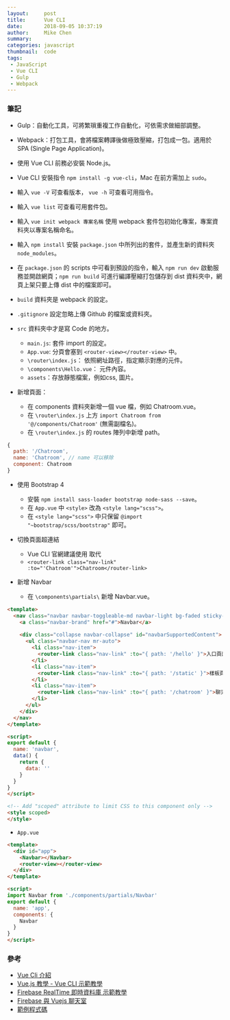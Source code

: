 ```yaml
---
layout:     post
title:      Vue CLI
date:       2018-09-05 10:37:19
author:     Mike Chen
summary:    
categories: javascript
thumbnail:  code
tags:
 - JavaScript
 - Vue CLI
 - Gulp
 - Webpack
---
```



### 筆記

* Gulp：自動化工具，可將繁瑣重複工作自動化，可依需求做細部調整。

* Webpack：打包工具，會將檔案轉譯後做極致壓縮，打包成一包。適用於 SPA (Single Page Application)。

* 使用 Vue CLI 前務必安裝 Node.js。

* Vue CLI 安裝指令 `npm install -g vue-cli`，Mac 在前方需加上 `sudo`。

* 輸入 `vue -V` 可查看版本， `vue -h` 可查看可用指令。

* 輸入 `vue list` 可查看可用套件包。

* 輸入 `vue init webpack 專案名稱` 使用 webpack 套件包初始化專案，專案資料夾以專案名稱命名。

* 輸入 `npm install` 安裝 `package.json` 中所列出的套件，並產生新的資料夾 `node_modules`。

* 在 `package.json` 的 scripts 中可看到預設的指令，輸入 `npm run dev` 啟動服務並開啟網頁；`npm run build` 可進行編譯壓縮打包儲存到 dist 資料夾中，網頁上架只要上傳 dist 中的檔案即可。

* `build` 資料夾是 webpack 的設定。

* `.gitignore` 設定忽略上傳 Github 的檔案或資料夾。

* `src` 資料夾中才是寫 Code 的地方。
  * `main.js`: 套件 import 的設定。
  * `App.vue`: 分頁會塞到 `<router-view></router-view>` 中。
  * `\router\index.js`： 依照網址路徑，指定顯示對應的元件。
  * `\components\Hello.vue`： 元件內容。
  * `assets`：存放靜態檔案，例如css, 圖片。

* 新增頁面：
  * 在 components 資料夾新增一個 vue 檔，例如 Chatroom.vue。
  * 在 `\router\index.js` 上方 `import Chatroom from '@/components/Chatroom'` (無需副檔名)。
  * 在 `\router\index.js` 的 routes 陣列中新增 path。

```js
{
  path: '/Chatroom',
  name: 'Chatroom', // name 可以移除
  component: Chatroom
}
```

* 使用 Bootstrap 4
  * 安裝 `npm install sass-loader bootstrap node-sass --save`。
  * 在 `App.vue` 中 `<style>` 改為 `<style lang="scss">`。
  * 在 `<style lang="scss">` 中只保留 `@import "~bootstrap/scss/bootstrap"` 即可。

* 切換頁面超連結
  * Vue CLI 官網建議使用 <router-link> 取代 <a>
  * `<router-link class="nav-link" :to="'Chatroom'">Chatroom</router-link>`

* 新增 Navbar
  * 在 `\components\partials\` 新增 Navbar.vue。

```html
<template>
  <nav class="navbar navbar-toggleable-md navbar-light bg-faded sticky-top">
    <a class="navbar-brand" href="#">Navbar</a>
  
    <div class="collapse navbar-collapse" id="navbarSupportedContent">
      <ul class="navbar-nav mr-auto">
        <li class="nav-item">
          <router-link class="nav-link" :to="{ path: '/hello' }">入口頁面</router-link>
        </li>
        <li class="nav-item">
          <router-link class="nav-link" :to="{ path: '/static' }">樣板頁面</router-link>
        </li>
        <li class="nav-item">
          <router-link class="nav-link" :to="{ path: '/chatroom' }">聊天室</router-link>
        </li>
      </ul>
    </div>
  </nav>
</template>

<script>
export default {
  name: 'navbar',
  data() {
    return {
      data: ''
    }
  }
}
</script>

<!-- Add "scoped" attribute to limit CSS to this component only -->
<style scoped>
</style>
```

  * `App.vue`
  
```html
<template>
  <div id="app">
    <Navbar></Navbar>  
    <router-view></router-view>
  </div>
</template>

<script>
import Navbar from './components/partials/Navbar'
export default {
  name: 'app',
  components: {
    Navbar
  }
}
</script>
```




### 參考
* [Vue Cli 介紹](https://paper.dropbox.com/doc/Vue-Cli-pbpJGPUyjZy5xuoSFffId)
* [Vue.js 教學 - Vue CLI 示範教學](https://www.youtube.com/watch?v=3ypel9_VtmU)
* [Firebase RealTime 即時資料庫 示範教學](https://www.youtube.com/watch?v=1s2kUYixGwA&t=1850s)
* [Firebase 與 Vuejs 聊天室](https://www.youtube.com/watch?v=puikU47XqvE&t=1239s)
* [範例程式碼](https://github.com/hexschool/hexschool_vuecli_demo)